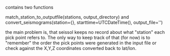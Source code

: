 contains two functions

match_station_to_outputfile(stations, output_directory) and convert_seismograms(station={}, starttime=UTCDateTime(), output_file='')


the main problem is, that seissol keeps no record about what "station" each pick point refers to. The only way to keep track of that (for now) is to "remember" the order the pick points were generated in the input file or check against the X,Y,Z coordinates converted back to lat/lon.


